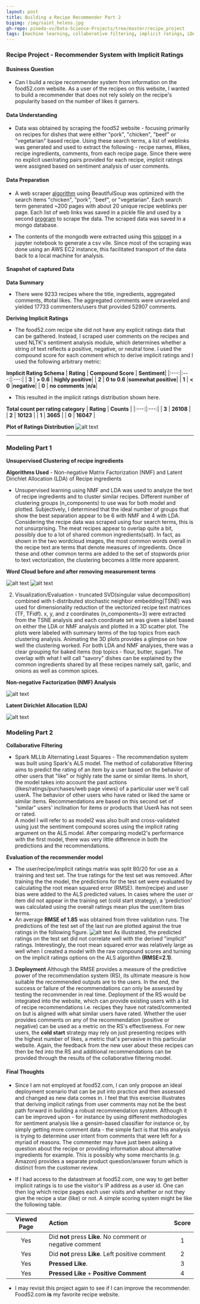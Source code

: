 ```yaml
---
layout: post
title: Building a Recipe Recommender Part 2
bigimg: /img/saint_helens.jpg
gh-repo: pineda-vv/Data-Science-Projects/tree/master/recipe_project
tags: [machine learning, collaborative filtering, implicit ratings, LDA, NMF]
---
```


### Recipe Project - Recommender System with Implicit Ratings
#### Business Question
* Can I build a recipe recommender system from information on the food52.com website.  As a user of the recipes on this website, I wanted to build a recommender that does not rely solely on the recipe's popularity based on the number of likes it garners.  

#### Data Understanding
* Data was obtained by scraping the food52 website - focusing primarily on recipes for dishes that were either "pork", "chicken", "beef" or "vegetarian" based recipe.  Using these search terms, a list of weblinks was generated and used to extract the following - recipe names, #likes, recipe ingredients, comments, from each recipe page.  Since there were no explicit user/rating pairs provided for each recipe, implicit ratings were assigned based on sentiment analysis of user comments.  

#### Data Preparation
* A web scraper [algorithm](https://github.com/pineda-vv/Data-Science-Projects/blob/master/recipe_project/recipe_src/pickle_main_ingredient.py) using BeautifulSoup was optimized with the search items "chicken", "pork", "beef", or "vegetarian". Each search term generated ~200 pages with about 20 unique recipe weblinks per page.  Each list of web links was saved in a pickle file and used by a second [program](https://github.com/pineda-vv/Data-Science-Projects/blob/master/recipe_project/recipe_src/food52_scraper_pickleuser.py) to scrape the data.  The scraped data was saved in a mongo database.

* The contents of the mongodb were extracted using this [snippet](https://github.com/pineda-vv/Data-Science-Projects/blob/master/recipe_project/recipe_src/recipe_eda.py) in a jupyter notebook to generate a csv vile.  Since most of the scraping was done using an AWS EC2 instance, this facilitated transport of the data back to a local machine for analysis.

#### Snapshot of captured Data
**Data Summary**
* There were 9233 recipes where the title, ingredients, aggregated comments, #total likes.  The aggregated comments were unraveled and yielded 17733 commenters/users that provided 52907 comments.

**Deriving Implicit Ratings**
* The food52.com recipe site did not have any explicit ratings data that can be gathered.  Instead, I scraped user comments on the recipes and used NLTK's sentiment analysis module, which determines whether a string of text reflects a positive, negative, or neutral tone.  I used the compound score for each comment which to derive implicit ratings and I used the following arbitrary metric:

**Implicit Rating Schema**
| **Rating** | **Compound Score** | **Sentiment**|
|:---:|:---:|:---:|
| **3** | **> 0.6** | **highly positive**|
| **2** | **0 to 0.6** |**somewhat positive**|
| **1** | **< 0** |**negative**|
| **0** | **no comments** |**n/a**|

* This resulted in the implicit ratings distribution shown here.

**Total count per rating category**
| **Rating** | **Counts** |
|:---:|:---:|
| **3** | **26108** |
| **2** | **10123** |
| **1** | **3665** |
| **0** | **16047** |

**Plot of Ratings Distribution**
![alt text](../img/f52_files/implicit_dist.png)

---
### Modeling Part 1
**Unsupervised Clustering of recipe ingredients**

**Algorithms Used** - Non-negative Matrix Factorization (NMF) and Latent Dirichlet Allocation (LDA) of Recipe ingredients
* Unsupervised learning using NMF and LDA was used to analyze the text of recipe ingredients and to cluster similar recipes.  Different number of clustering groups (n_components) to use was   for both model and plotted.  Subjectively, I determined that the ideal number of groups that show the best separation appear to be 6 with NMF and 4 with LDA.  Considering the recipe data was scraped using four search terms, this is not unsurprising.  The meat recipes appear to overlap quite a bit, possibly due to a lot of shared common ingredients(salt).  In fact, as shown in the two wordcloud images, the most common words overall in the recipe text are terms that denote measures of ingredients.  Once these and other common terms are added to the set of stopwords prior to text vectorization, the clustering becomes a little more apparent.

**Word Cloud before and after removing measurement terms**

![alt text](../img/f52_files/wordcloud_all.png) ![alt text](../img/f52_files/wordcloud2.png)

2. Visualization/Evaluation -  truncated SVD(singular value decomposition) combined with t-distributed stochastic neighbor embedding(TSNE) was used for dimensionality reduction of the vectorized recipe text matrices (TF, TFidf).  x, y, and z coordinates (n_components=3) were extracted from the TSNE analysis and each coordinate set was given a label based on either the LDA or NMF analysis and plotted in a 3D scatter plot.  The plots were labeled with summary terms of the top topics from each clustering analysis.  Animating the 3D plots provides a glimpse on how well the clustering worked.  For both LDA and NMF analyses, there was a clear grouping for baked items (top topics - flour, butter, sugar).  The overlap with what I will call "savory" dishes can be explained by the common ingredients shared by all these recipes namely salt, garlic, and onions as well as common spices.

**Non-negative Factorization (NMF) Analysis**

![alt text](../img/f52_files/animated_nmf.gif)

**Latent Dirichlet Allocation (LDA)**

![alt text](../img/animated_lda.gif)

### Modeling Part 2

**Collaborative Filtering**

* Spark MLLib Alternating Least Squares - The recommendation system was built using Spark's ALS model.  The method of collaborative filtering aims to predict the rating of an item by a user based on the behavior of other users that "like" or highly rate the same or similar items. In short, the model takes into account the past actions (likes/ratings/purchases/web page views) of a particular user we'll call userA. The behavior of other users who have rated or liked the same or similar items. Recommendations are based on this second set of "similar" users' inclination for items or products that UserA has not seen or rated.  
A model I will refer to as model2 was also built and cross-validated using just the sentiment compound scores using the implicit rating argument on the ALS model.  After comparing model2's performance with the first model, there was very little difference in both the predictions and the recommendations.

**Evaluation of the recommender model**

 * The user/recipe/implicit ratings matrix was split 80/20 for use as a training and test set.  The true ratings for the test set was removed.  After training the the model, the predictions for the test set were evaluated by calculating the root mean squared error (RMSE).  Item(recipe) and user bias were added to the ALS predicted values.  In cases where the user or item did not appear in the training set (cold start strategy), a 'prediction' was calculated using the overall ratings mean plus the user/item bias terms.
* An average **RMSE of 1.85** was obtained from three validation runs.  The predictions of the test set of the last run are plotted against the true ratings in the following figure. ![alt text](https://github.com/pineda-vv/Data-Science-Projects/blob/master/recipe_project/data/preds_actual.png)
As illustrated, the predicted ratings on the test set did not correlate well with the derived "implicit" ratings.  Interestingly, the root mean squared error was relatively large as well when I created a model with the raw compound scores and turning on the implicit ratings options on the ALS algorithm **(RMSE=2.1)**.

3. **Deployment** Although the RMSE provides a measure of the predictive power of the recommendation system (RS), its ultimate measure is how suitable the recommended outputs are to the users.  In the end, the success or failure of the recommendations can only be assessed by testing the recommender in real time.  Deployment of the RS would be integrated into the website, which can provide existing users with a list of recipe recommendations i.e. recipes they have not rated/commented on but is aligned with what similar users have rated.  Whether the user provides comments on any of the recommendation (positive or negative) can be used as a metric on the RS's effectiveness.  For new users, the **cold start** strategy may rely on just presenting recipes with the highest number of likes, a metric that's pervasive in this particular website.  Again, the feedback from the new user about these recipes can then be fed into the RS and additional recommendations can be provided through the results of the collaborative filtering model.

#### Final Thoughts

* Since I am not employed at food52.com, I can only propose an ideal deployment scenario that can be put into practice and then assessed and changed as new data comes in. I feel that this exercise illustrates that deriving implicit ratings from user comments may not be the best path forward in building a robust recommendation system. Although it can be improved upon - for instance by using different methodologies for sentiment analysis like a gensim-based classifier for instance or, by simply getting more comment data - the simple fact is that this analysis is trying to determine user intent from comments that were left for a myriad of reasons. The commenter may have just been asking a question about the recipe or providing information about alternative ingredients for example. This is possibly why some merchants (e.g. Amazon) provides a separate product question/answer forum which is distinct from the customer review.

* If I had access to the datastream at food52.com, one way to get better implicit ratings is to use the visitor's IP address as a user id.  One can then log which recipe pages each user visits and whether or not they give the recipe a star (like) or not.  A simple scoring system might be like the following table.

|Viewed Page | Action | Score|
|:---:|:---|:---:|
|Yes| Did **not** press **Like**. No comment or negative comment| 1|
|Yes| Did **not** press **Like**. Left positive comment| 2|
|Yes|**Pressed Like**.|3|
|Yes|**Pressed Like** + **Positive Comment**|4|

* I may revisit this project again to see if I can improve the recommender. Food52.com **is** my favorite recipe website.
